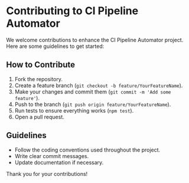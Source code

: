 # Contributing to CI Pipeline Automator

We welcome contributions to enhance the CI Pipeline Automator project. Here are some guidelines to get started:

## How to Contribute
1. Fork the repository.
2. Create a feature branch (`git checkout -b feature/YourFeatureName`).
3. Make your changes and commit them (`git commit -m 'Add some feature'`).
4. Push to the branch (`git push origin feature/YourFeatureName`).
5. Run tests to ensure everything works (`npm test`).
6. Open a pull request.

## Guidelines
- Follow the coding conventions used throughout the project.
- Write clear commit messages.
- Update documentation if necessary.

Thank you for your contributions!